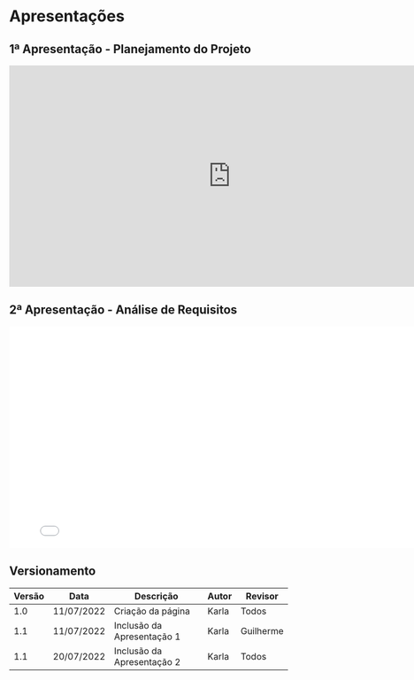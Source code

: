 # Apresentações

## 1ª Apresentação - Planejamento do Projeto

<iframe width="800" height="400" src="https://www.youtube.com/embed/mlulZe2PQlU" title="YouTube video player" frameborder="0" allow="accelerometer; autoplay; clipboard-write; encrypted-media; gyroscope; picture-in-picture" allowfullscreen></iframe>

## 2ª Apresentação - Análise de Requisitos

<iframe width="800" height="400" src="(https://www.youtube.com/watch?v=_UTmQHznrs0&ab_channel=DaviLima)" title="YouTube video player" frameborder="0" allow="accelerometer; autoplay; clipboard-write; encrypted-media; gyroscope; picture-in-picture" allowfullscreen></iframe>

## Versionamento
| Versão | Data | Descrição | Autor | Revisor |
|--------|------|-----------|-------|---------|
| 1.0    | 11/07/2022 | Criação da página | Karla | Todos |
| 1.1    | 11/07/2022 | Inclusão da Apresentação 1 | Karla | Guilherme |
| 1.1    | 20/07/2022 | Inclusão da Apresentação 2 | Karla | Todos     |
